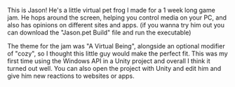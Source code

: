 This is Jason! He's a little virtual pet frog I made for a 1 week long game jam. He hops around the screen, helping you control media on your PC, and also has opinions on different sites and apps.
(if you wanna try him out you can download the "Jason.pet Build" file and run the executable)


The theme for the jam was "A Virtual Being", alongside an optional modifier of "cozy", so I thought this little guy would make the perfect fit.
This was my first time using the Windows API in a Unity project and overall I think it turned out well. You can also open the project with Unity and edit him and give him new reactions to websites or apps.
